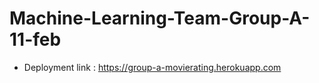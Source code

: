 # Machine-Learning-Team-Group-A-11-feb

- Deployment link : https://group-a-movierating.herokuapp.com

